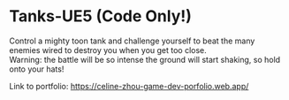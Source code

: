 # Tanks-UE5 (Code Only!)

Control a mighty toon tank and challenge yourself to beat the many enemies wired to destroy you when you get too close.   
Warning: the battle will be so intense the ground will start shaking, so hold onto your hats!

Link to portfolio: https://celine-zhou-game-dev-porfolio.web.app/
